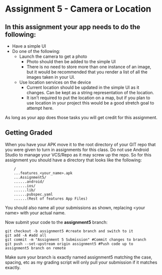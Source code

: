 # Assignment 5 - Camera or Location

## In this assignment your app needs to do the following:

* Have a simple UI
* Do one of the following:
  * Launch the camera to get a photo
    * Photo should then be added to the simple UI
    * There is no need to store more than one instance of an image, but it would be recommended that you render a list of all the images taken in your UI.
  * Use location services on the device
    * Current location should be updated in the simple UI as it changes. Can be kept as a string representation of the location.
    * It isn't required to put the location on a map, but if you plan to use location in your project this would be a good stretch goal to attempt here.

As long as your app does those tasks you will get credit for this assignment.

## Getting Graded

When you have your APK move it to the root directory of your GIT repo that you were given to turn in assignments for this class. Do not use Android Studio to manage your VCS/Repo as it may screw up the repo. So for this assignment you should have a directory that looks like the following:

```
    /
    ...features_<your_name>.apk
    ...Assignment5/
    ......android/
    ......ios/
    ......lib/
    ......pubspec.yaml
    ......(Rest of features App Files)
```

You should also name all your submissions as shown, replacing \<your name\> with your actual name.

Now submit your code to the **assignment5** branch:

```
git checkout -b assignment5 #create branch and switch to it
git add -A #add all
git commit -m "Assignment 5 Submission" #Commit changes to branch
git push --set-upstream origin assignment5 #Push code up to assignment5 branch on remote
```

Make sure your branch is exactly named assignment5 matching the case, spacing, etc as my grading script will only pull your submission if it matches exactly.
